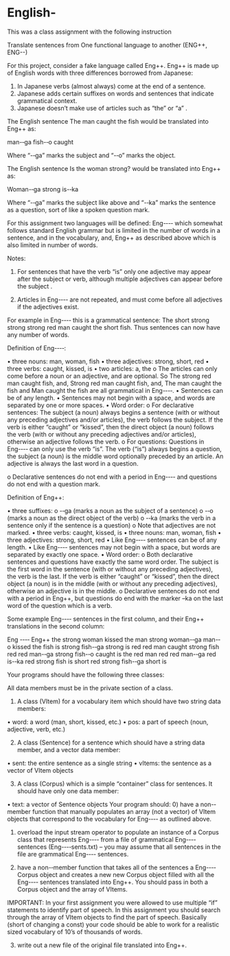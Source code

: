 # English-

This was a class assignment with the following instruction

Translate sentences from One functional language to another (ENG++, ENG--)

For this project, consider a fake language called Eng++. Eng++ is made up of English words with three differences borrowed from Japanese:

1.	In Japanese verbs (almost always) come at the end of a sentence.
2.	Japanese adds certain suffixes on words and sentences that indicate grammatical context.
3.	Japanese doesn’t make use of articles such as “the” or “a” .

The English sentence The man caught the fish would be translated into Eng++ as:

man-­‐ga fish-­‐o caught

Where “-­‐ga” marks the subject and “-­‐o” marks the object.

The English sentence Is the woman strong? would be translated into Eng++ as:

Woman-­‐ga strong is-­‐ka

Where “-­‐ga” marks the subject like above and “-­‐ka” marks the sentence as a question, sort of like a spoken question mark.

For this assignment two languages will be defined: Eng-­‐-­‐ which somewhat follows standard English grammar but is limited in the number of words in a sentence, and in the vocabulary, and, Eng++ as described above which is also limited in number of words.

Notes:
1)	For sentences that have the verb “is” only one adjective may appear after the subject or verb, although multiple adjectives can appear before the subject .

2)	Articles in Eng-­‐-­‐ are not repeated, and must come before all adjectives if the adjectives exist.

For example in Eng-­‐-­‐ this is a grammatical sentence: The short strong strong strong red man caught the short fish. Thus sentences can now have any number of words.

Definition of Eng-­‐-­‐:

•	three nouns: man, woman, fish
•	three adjectives: strong, short, red
•	three verbs: caught, kissed, is
•	two articles: a, the
o	The articles can only come before a noun or an adjective, and are optional. So The strong red man caught fish, and, Strong red man caught fish, and, The man caught the fish and Man caught the fish are all grammatical in Eng-­‐-­‐.
•	Sentences can be of any length.
•	Sentences may not begin with a space, and words are separated by one or more spaces.
•	Word order:
o	For declarative sentences: The subject (a noun) always begins a sentence (with or without any preceding adjectives and/or articles), the verb follows the subject. If the verb is either “caught” or “kissed”, then the direct object (a noun) follows the verb (with or without any preceding adjectives and/or articles), otherwise an adjective follows the verb.
o	For questions: Questions in Eng-­‐-­‐ can only use the verb “is”.  The verb (“is”) always begins a question, the subject (a noun) is the middle word optionally preceded by an article. An adjective is always the last word in a question.
 
o	Declarative sentences do not end with a period in Eng-­‐-­‐ and questions do not end with a question mark.


Definition of Eng++:

•	three suffixes:
o	-­‐ga (marks a noun as the subject of a sentence)
o	-­‐o   (marks a noun as the direct object of the verb)
o	-­‐ka (marks the verb in a sentence only if the sentence is a question)
o	Note that adjectives are not marked.
•	three verbs: caught, kissed, is
•	three nouns: man, woman, fish
•	three adjectives: strong, short, red
•	Like Eng-­‐-­‐ sentences can be of any length.
•	Like Eng-­‐-­‐ sentences may not begin with a space, but words are separated by
exactly one space.
•	Word order:
o	Both declarative sentences and questions have exactly the same word order. The subject is the first word in the sentence (with or without any preceding adjectives), the verb is the last. If the verb is either “caught” or “kissed”, then the direct object (a noun) is in the middle (with or without any preceding adjectives), otherwise an adjective is in the middle.
o	Declarative sentences do not end with a period in Eng++, but questions do end with the marker –ka on the last word of the question which is a verb.

Some example Eng-­‐-­‐  sentences in the first column, and their Eng++ translations in the second column:

Eng -­‐-­‐	Eng++
the strong woman kissed the man	strong woman-­‐ga man-­‐o kissed
the fish is strong	fish-­‐ga strong is
red red man caught strong fish	red red man-­‐ga strong fish-­‐o caught
is the red man red	red man-­‐ga red is-­‐ka
red strong fish is short	red strong fish-­‐ga short is
 

Your programs should have the following three classes:

All data members must be in the private section of a class.

1)	A class (VItem) for a vocabulary item which should have two string data members:

•	word:	a word (man, short, kissed, etc.)
•	pos:	a part of speech (noun, adjective, verb, etc.)

2)	A class (Sentence) for a sentence which should have a string data member, and a vector data member:

•	sent:	the entire sentence as a single string
•	vItems:	the sentence as a vector of VItem objects

3)	A class (Corpus) which is a simple “container” class for sentences. It should have only one data member:

•	text:	a vector of Sentence objects Your program should:
0)	have a non-­‐member function that manually populates an array (not a vector) of
VItem objects that correspond to the vocabulary for Eng-­‐-­‐ as outlined above.

1)	overload the input stream operator to populate an instance of a Corpus class that represents Eng-­‐-­‐ from a file of grammatical Eng-­‐-­‐ sentences (Eng-­‐-­‐sents.txt) – you may assume that all sentences in the file are grammatical Eng-­‐-­‐ sentences.

2)	have a non-­‐member function that takes all of the sentences a Eng-­‐-­‐ Corpus object and creates a new new Corpus object filled with all the Eng-­‐-­‐ sentences translated into Eng++. You should pass in both a Corpus object and the array of VItems.

IMPORTANT: In your first assignment you were allowed to use multiple “if” statements to identify part of speech. In this assignment you should search through the array of VItem objects to find the part of speech.
Basically (short of changing a const) your code should be able to work for a realistic sized vocabulary of 10’s of thousands of words.

3)	write out a new file of the original file translated into Eng++.


